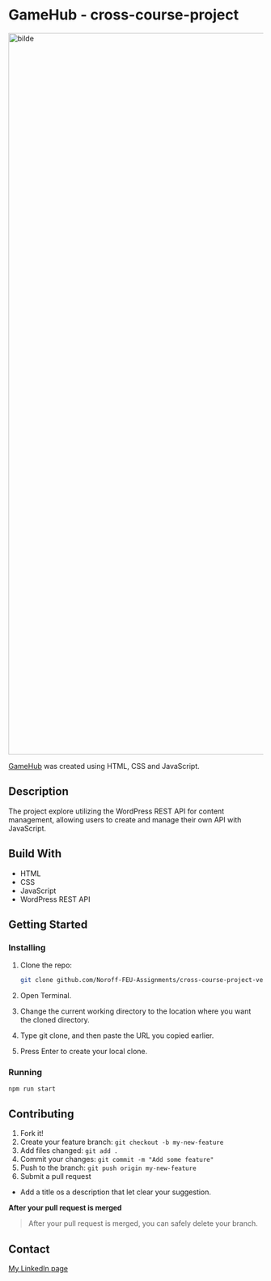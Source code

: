 # GameHub - cross-course-project

<img width="1425" alt="bilde" src="https://github.com/Noroff-FEU-Assignments/cross-course-project-verpenunes/assets/106631829/931e58b7-a192-427c-9a93-9b6a20472ce5">

[GameHub](https://symphonious-gumdrop-46d236.netlify.app/) was created using HTML, CSS and JavaScript.

## Description
The project explore utilizing the WordPress REST API for content management, allowing users to create and manage their own API with JavaScript.

## Build With
<ul>
  <li>HTML</li>
  <li>CSS</li>
  <li>JavaScript</li>
  <li>WordPress REST API</li>
</ul>

## Getting Started
### Installing

1. Clone the repo:
   ```bash
   git clone github.com/Noroff-FEU-Assignments/cross-course-project-verpenunes.git
   ```
2. Open Terminal.

3. Change the current working directory to the location where you want the cloned directory.

4. Type git clone, and then paste the URL you copied earlier.

5. Press Enter to create your local clone.

### Running

```
npm run start
```

## Contributing

1. Fork it!
2. Create your feature branch: `git checkout -b my-new-feature`
3. Add files changed:  `git add .`
4. Commit your changes: `git commit -m "Add some feature"`
5. Push to the branch: `git push origin my-new-feature`
6. Submit a pull request

- Add a title os a description that let clear your suggestion.

**After your pull request is merged** 

> After your pull request is merged, you can safely delete your branch.

## Contact


[My LinkedIn page](https://www.linkedin.com/in/rinun/)
